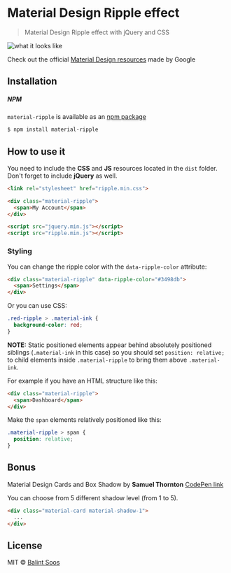 # Material Design Ripple effect
> Material Design Ripple effect with jQuery and CSS

![what it looks like](http://i.giphy.com/Hpd2CH1wdEZfq.gif)

Check out the official [Material Design resources](https://www.google.com/design/spec/animation/responsive-interaction.html#responsive-interaction-surface-reaction) made by Google

## Installation

##### NPM
`material-ripple` is available as an [npm package](https://www.npmjs.com/package/material-ripple)

```bash
$ npm install material-ripple
```

## How to use it

You need to include the **CSS** and **JS** resources located in the `dist` folder. Don't forget to include **jQuery** as well.

````html
<link rel="stylesheet" href="ripple.min.css">

<div class="material-ripple">
  <span>My Account</span>
</div>

<script src="jquery.min.js"></script>
<script src="ripple.min.js"></script>
````

### Styling

You can change the ripple color with the `data-ripple-color` attribute:

````html
<div class="material-ripple" data-ripple-color="#3498db">
  <span>Settings</span>
</div>
````

Or you can use CSS:

````css
.red-ripple > .material-ink {
  background-color: red;
}
````

**NOTE:** Static positioned elements appear behind absolutely positioned siblings (`.material-ink` in this case)
so you should set `position: relative;` to child elements inside `.material-ripple` to bring them above `.material-ink`.

For example if you have an HTML structure like this:

````html
<div class="material-ripple">
  <span>Dashboard</span>
</div>
````

Make the `span` elements relatively positioned like this:

````css
.material-ripple > span {
  position: relative;
}
````

## Bonus

Material Design Cards and Box Shadow by **Samuel Thornton**
[CodePen link](http://codepen.io/sdthornton/pen/wBZdXq)

You can choose from 5 different shadow level (from 1 to 5).

````html
<div class="material-card material-shadow-1">
  ...
</div>
````

## License

MIT © [Balint Soos](https://github.com/balintsoos)
